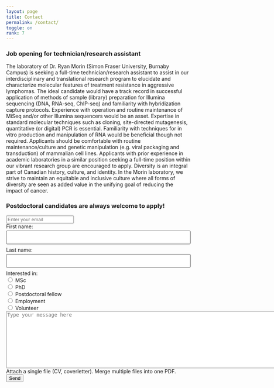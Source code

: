 ```yaml
---
layout: page
title: Contact
permalink: /contact/
toggle: on
rank: 7
---
```

<head>
    <script>UPLOADCARE_PUBLIC_KEY = "9ece2f24515da2c6390d";</script>
<script src="https://ucarecdn.com/libs/widget/2.10.2/uploadcare.full.min.js" charset="utf-8"></script>
</head>

<H3>Job opening for technician/research assistant </H3>
The laboratory of Dr. Ryan Morin (Simon Fraser University, Burnaby Campus) is seeking a full-time technician/research assistant to assist in our interdisciplinary and translational research program to elucidate and characterize molecular features of treatment resistance in aggressive lymphomas. The ideal candidate would have a track record in successful application of methods of sample (library) preparation for Illumina sequencing (DNA, RNA-seq, ChIP-seq) and familiarity with hybridization capture protocols. Experience with operation and routine maintenance of MiSeq and/or other Illumina sequencers would be an asset. Expertise in standard molecular techniques such as cloning, site-directed mutagenesis, quantitative (or digital) PCR is essential. Familiarity with techniques for in vitro production and manipulation of RNA would be beneficial though not required. Applicants should be comfortable with routine maintenance/culture and genetic manipulation (e.g. viral packaging and transduction) of mammalian cell lines. Applicants with prior experience in academic laboratories in a similar position seeking a full-time position within our vibrant research group are encouraged to apply. Diversity is an integral part of Canadian history, culture, and identity. In the Morin laboratory, we strive to maintain an equitable and inclusive culture where all forms of diversity are seen as added value in the unifying goal of reducing the impact of cancer. 

<H3>Postdoctoral candidates are always welcome to apply!</H3>

<form class="wj-contact" action="https://formspree.io/{{site.email}}" method="POST">
    <input type="email" name="email" placeholder="Enter your email"><br>
  First name:<br>
  <input type="text" name="firstname"><br>
  Last name:<br>
  <input type="text" name="lastname">
  Interested in:<br>
  <input type="radio" name="application goal" value="MSc"> MSc<br>
  <input type="radio" name="application goal" value="PhD"> PhD<br>
  <input type="radio" name="application goal" value="Postdoctoral"> Postdoctoral fellow<br>
  <input type="radio" name="application goal" value="Work"> Employment <br>
  <input type="radio" name="application goal" value="Volunteer"> Volunteer
  <br>
  <textarea rows="10" cols="150" name="message" placeholder="Type your message here"></textarea>
  Attach a single file (CV, coverletter). Merge multiple files into one PDF.<br> <input type="hidden" role="uploadcare-uploader" name="myFile" />
  <button type="submit">Send</button>
</form>

<style>
form.wj-contact input[type="text"], form.wj-contact textarea[type="text"] {
    width: 100%;
    vertical-align: middle;
    margin-top: 0.25em;
    margin-bottom: 0.5em;
    padding: 0.75em;
    font-family: monospace, sans-serif;
    font-weight: lighter;
    border-style: solid;
    border-color: #444;
    outline-color: #2e83e6;
    border-width: 1px;
    border-radius: 3px;
    transition: box-shadow .2s ease;
}
form.wj-contact input[type="submit"] {
    outline: none;
    color: white;
    background-color: #2e83e6;
    border-radius: 3px;
    padding: 0.5em;
    margin: 0.25em 0 0 0;
    border: 1px solid transparent;
    height: auto;
}
</style>

